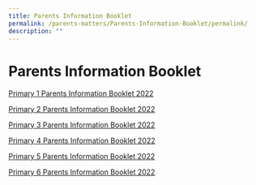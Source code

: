 ```yaml
---
title: Parents Information Booklet
permalink: /parents-matters/Parents-Information-Booklet/permalink/
description: ""
---
```


Parents Information Booklet
===========================

[Primary 1 Parents Information Booklet 2022](/files/Primary-1-Parents-Information-Booklet-2022.pdf)

[Primary 2 Parents Information Booklet 2022](/files/Primary-2-Parents-Information-Booklet-2022.pdf)

[Primary 3 Parents Information Booklet 2022](/files/Primary-3-Parents-Information-Booklet-2022.pdf)

[Primary 4 Parents Information Booklet 2022](/files/Primary-4-Parents-Information-Booklet-2022.pdf)

[Primary 5 Parents Information Booklet 2022](/files/Primary-5-Parents-Information-Booklet-2022.pdf)

[Primary 6 Parents Information Booklet 2022](/files/Primary-6-Parents-Information-Booklet-2022.pdf)